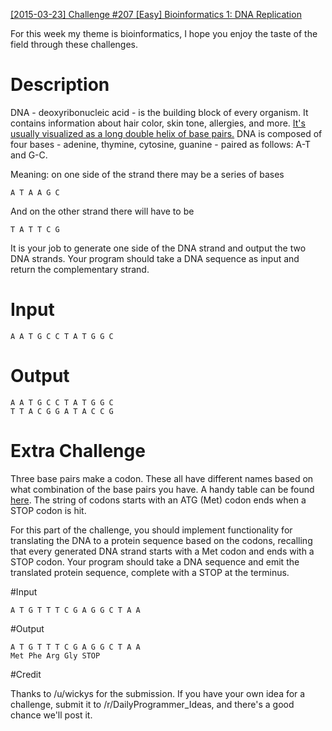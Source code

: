 [[2015-03-23] Challenge #207 [Easy] Bioinformatics 1: DNA Replication](http://www.reddit.com/r/dailyprogrammer/comments/2zyipu/20150323_challenge_207_easy_bioinformatics_1_dna/)

For this week my theme is bioinformatics, I hope you enjoy the taste of the field through these challenges. 

# Description

DNA - deoxyribonucleic acid - is the building block of every organism. It contains information about hair color, skin tone, allergies, and more.
[It's usually visualized as a long double helix of base pairs.](http://cdn.theatlantic.com/static/mt/assets/science/shutterstock_34693498%20copy.jpg) DNA is composed of four bases - adenine, thymine, cytosine, guanine - paired as follows: A-T and G-C. 

Meaning: on one side of the strand there may be a series of bases 

    A T A A G C 

And on the other strand there will have to be

    T A T T C G

It is your job to generate one side of the DNA strand and output the two DNA strands. Your program should take a DNA sequence as input and return the complementary strand. 

# Input

    A A T G C C T A T G G C

# Output
    A A T G C C T A T G G C
    T T A C G G A T A C C G

# Extra Challenge 

Three base pairs make a codon. These all have different names based on what combination of the base pairs you have. A handy table can be found [here](http://en.wikipedia.org/wiki/DNA_codon_table).
The string of codons starts with an ATG (Met) codon ends when a STOP codon is hit.

For this part of the challenge, you should implement functionality for translating the DNA to a protein sequence based on the codons, recalling that every generated DNA strand starts with a Met codon and ends with a STOP codon. Your program should take a DNA sequence and emit the translated protein sequence, complete with a STOP at the terminus. 

#Input

    A T G T T T C G A G G C T A A

#Output

    A T G T T T C G A G G C T A A
    Met Phe Arg Gly STOP

#Credit

Thanks to /u/wickys for the submission. If you have your own idea for a challenge, submit it to /r/DailyProgrammer_Ideas, and there's a good chance we'll post it.

